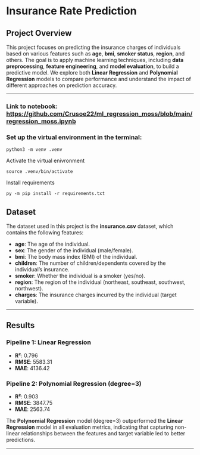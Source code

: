 # Insurance Rate Prediction

## Project Overview

This project focuses on predicting the insurance charges of individuals based on various features such as **age**, **bmi**, **smoker status**, **region**, and others. The goal is to apply machine learning techniques, including **data preprocessing**, **feature engineering**, and **model evaluation**, to build a predictive model. We explore both **Linear Regression** and **Polynomial Regression** models to compare performance and understand the impact of different approaches on prediction accuracy.

---

### Link to notebook: https://github.com/Crusoe22/ml_regression_moss/blob/main/regression_moss.ipynb  

### Set up the virtual environment in the terminal:
``` shell
python3 -m venv .venv
```
Activate the virtual enivronment
``` shell
source .venv/bin/activate
```

Install requirements
``` shell
py -m pip install -r requirements.txt
```






## Dataset

The dataset used in this project is the **insurance.csv** dataset, which contains the following features:

- **age**: The age of the individual.
- **sex**: The gender of the individual (male/female).
- **bmi**: The body mass index (BMI) of the individual.
- **children**: The number of children/dependents covered by the individual’s insurance.
- **smoker**: Whether the individual is a smoker (yes/no).
- **region**: The region of the individual (northeast, southeast, southwest, northwest).
- **charges**: The insurance charges incurred by the individual (target variable).

---

## Results

### Pipeline 1: Linear Regression
- **R²**: 0.796
- **RMSE**: 5583.31
- **MAE**: 4136.42

### Pipeline 2: Polynomial Regression (degree=3)
- **R²**: 0.903
- **RMSE**: 3847.75
- **MAE**: 2563.74

The **Polynomial Regression** model (degree=3) outperformed the **Linear Regression** model in all evaluation metrics, indicating that capturing non-linear relationships between the features and target variable led to better predictions.

---
